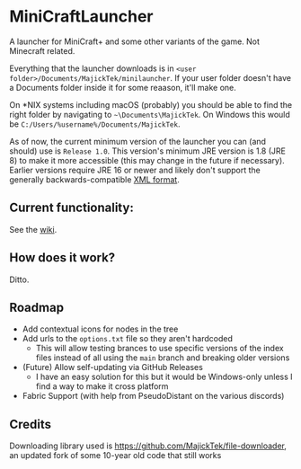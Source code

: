 # MiniCraftLauncher
A launcher for MiniCraft+ and some other variants of the game. Not Minecraft related.

Everything that the launcher downloads is in `<user folder>/Documents/MajickTek/minilauncher`. If your user folder doesn't have a Documents folder inside it for some reaason, it'll make one.

On \*NIX systems including macOS (probably) you should be able to find the right folder by navigating to `~\Documents\MajickTek`. On Windows this would be `C:/Users/%username%/Documents/MajickTek`.

As of now, the current minimum version of the launcher you can (and should) use is `Release 1.0`. This version's minimum JRE version is 1.8 (JRE 8) to make it more accessible (this may change in the future if necessary). Earlier versions require JRE 16 or newer and likely don't support the generally backwards-compatible [XML format](https://github.com/MajickTek/MiniCraftLauncherIndex).

## Current functionality:
See the [wiki](https://github.com/MajickTek/MiniCraftLauncher/wiki).
## How does it work?
Ditto.
## Roadmap
- Add contextual icons for nodes in the tree
- Add urls to the `options.txt` file so they aren't hardcoded
  - This will allow testing brances to use specific versions of the index files instead of all using the `main` branch and breaking older versions
- (Future) Allow self-updating via GitHub Releases
  - I have an easy solution for this but it would be Windows-only unless I find a way to make it cross platform
- Fabric Support (with help from PseudoDistant on the various discords)

## Credits
Downloading library used is https://github.com/MajickTek/file-downloader, an updated fork of some 10-year old code that still works
